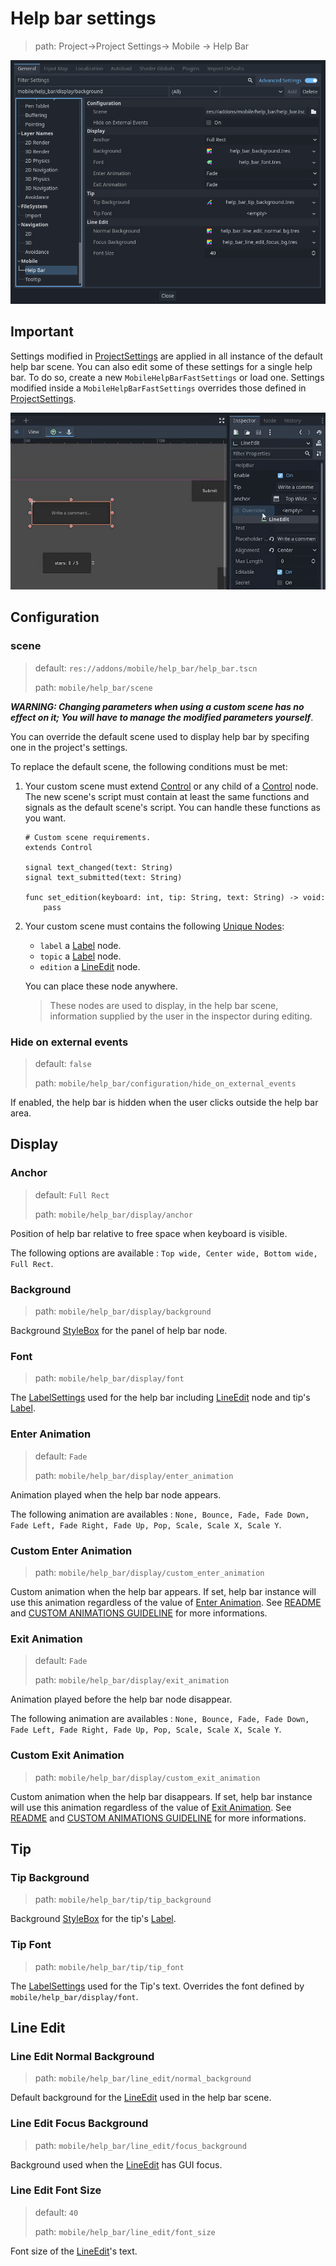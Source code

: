 ﻿
# Help bar settings
> path: Project->Project Settings-> Mobile -> Help Bar

![Help bar settings screenshot.](https://github.com/sabinayo/godot-4-mobile-plugin/blob/5456fa9559a4fdd46a8bca60f498b1c7022bddea/screenshots/help-bar-settings.png)

## Important

Settings modified in [ProjectSettings](https://docs.godotengine.org/en/stable/classes/class_projectsettings.html) are applied in all instance of the default help bar scene.
You can also edit some of these settings for a single help bar. To do so, create a new `MobileHelpBarFastSettings` or load one. Settings modified inside a `MobileHelpBarFastSettings` overrides those defined in [ProjectSettings](https://docs.godotengine.org/en/stable/classes/class_projectsettings.html).

![MobileHelpBarFastSettings creation and edition.](https://github.com/sabinayo/godot-4-mobile-plugin/blob/fb59f7ff2061feb60e45aead29c54987997f8cce/screenshots/create-and-edit-mhbfs.gif)

## Configuration

### **scene**
>default: `res://addons/mobile/help_bar/help_bar.tscn`
>
>path: `mobile/help_bar/scene`

***WARNING: Changing parameters when using a custom scene has no effect on it; You will have to manage the modified parameters yourself***.

You can override the default scene used to display help bar by specifing one in
the project's settings.

To replace the default scene, the following conditions must be met:

1. Your custom scene must extend [Control](https://docs.godotengine.org/en/stable/classes/class_control.html) or any child of a [Control](https://docs.godotengine.org/en/stable/classes/class_control.html) node.
	The new scene's script must contain at least the same functions and signals as the default scene's script. You can handle these functions as you want.
	
	```gdscript
	# Custom scene requirements.
 	extends Control

	signal text_changed(text: String)
	signal text_submitted(text: String)

	func set_edition(keyboard: int, tip: String, text: String) -> void:
		pass
	```

 2. Your custom scene must contains the following [Unique Nodes](https://docs.godotengine.org/en/stable/tutorials/scripting/scene_unique_nodes.html):
	- `label` a [Label](https://docs.godotengine.org/en/stable/classes/class_label.html) node.
	- `topic` a [Label](https://docs.godotengine.org/en/stable/classes/class_label.html) node.
	- `edition` a [LineEdit](https://docs.godotengine.org/fr/4.x/classes/class_lineedit.html) node.
	
	You can place these node anywhere.
	
	>These nodes are used to display, in the help bar scene, information supplied by the user in the inspector during editing.


### Hide on external events
>default: `false`
>
>path: `mobile/help_bar/configuration/hide_on_external_events`

If enabled, the help bar is hidden when the user clicks outside the help bar area.


## Display

### Anchor
>default: `Full Rect`
>
>path: `mobile/help_bar/display/anchor`

Position of help bar relative to free space when keyboard is visible.

The following options are available : `Top wide, Center wide, Bottom wide, Full Rect`.


### Background
>path: `mobile/help_bar/display/background`

Background [StyleBox](https://docs.godotengine.org/en/stable/classes/class_stylebox.html) for the panel of help bar node.


### Font
>path: `mobile/help_bar/display/font`

The [LabelSettings](https://docs.godotengine.org/en/stable/classes/class_labelsettings.html) used for the help bar including [LineEdit](https://docs.godotengine.org/en/stable/classes/class_lineedit.html) node and tip's [Label](https://docs.godotengine.org/en/stable/classes/class_label.html).


### Enter Animation
>default: `Fade`
>
>path: `mobile/help_bar/display/enter_animation`

Animation played when the help bar node appears.

The following animation are availables : `None, Bounce, Fade, Fade Down, Fade Left, Fade Right, Fade Up, Pop, Scale, Scale X, Scale Y`.


### Custom Enter Animation
>path: `mobile/help_bar/display/custom_enter_animation`

Custom animation when the help bar appears. If set, help bar instance will use this animation regardless of the value of [Enter Animation](https://github.com/sabinayo/godot-4-mobile-plugin/blob/master/doc/HELP%20BAR%20SETTINGS.md#enter-animation). See [README](https://github.com/sabinayo/godot-4-mobile-plugin/blob/388473c7f16c0910cccc9eed615d0dda51a6235f/README.md#additional-notes) and [CUSTOM ANIMATIONS GUIDELINE](https://github.com/sabinayo/godot-4-mobile-plugin/blob/388473c7f16c0910cccc9eed615d0dda51a6235f/doc/CUSTOM%20ANIMATIONS%20GUIDELINE.md) for more informations.


### Exit Animation
>default: `Fade`
>
>path: `mobile/help_bar/display/exit_animation`

Animation played before the help bar node disappear.

The following animation are availables : `None, Bounce, Fade, Fade Down, Fade Left, Fade Right, Fade Up, Pop, Scale, Scale X, Scale Y`.


### Custom Exit Animation
>path: `mobile/help_bar/display/custom_exit_animation`

Custom animation when the help bar disappears. If set, help bar instance will use this animation regardless of the value of [Exit Animation](https://github.com/sabinayo/godot-4-mobile-plugin/blob/master/doc/HELP%20BAR%20SETTINGS.md#exit-animation). See [README](https://github.com/sabinayo/godot-4-mobile-plugin/blob/388473c7f16c0910cccc9eed615d0dda51a6235f/README.md#additional-notes) and [CUSTOM ANIMATIONS GUIDELINE](https://github.com/sabinayo/godot-4-mobile-plugin/blob/388473c7f16c0910cccc9eed615d0dda51a6235f/doc/CUSTOM%20ANIMATIONS%20GUIDELINE.md) for more informations.


## Tip

### Tip Background
>path: `mobile/help_bar/tip/tip_background`

Background [StyleBox](https://docs.godotengine.org/en/stable/classes/class_stylebox.html) for the tip's [Label](https://docs.godotengine.org/en/stable/classes/class_label.html).


### Tip Font
>path: `mobile/help_bar/tip/tip_font`

The [LabelSettings](https://docs.godotengine.org/en/stable/classes/class_labelsettings.html) used for the Tip's text. Overrides the font defined by `mobile/help_bar/display/font`.


## Line Edit

### Line Edit Normal Background
>path: `mobile/help_bar/line_edit/normal_background`

Default background for the [LineEdit](https://docs.godotengine.org/en/stable/classes/class_lineedit.html) used in the help bar scene.


### Line Edit Focus Background
>path: `mobile/help_bar/line_edit/focus_background`

Background used when the [LineEdit](https://docs.godotengine.org/en/stable/classes/class_lineedit.html) has GUI focus.


### Line Edit Font Size
>default: `40`
>
>path: `mobile/help_bar/line_edit/font_size`

Font size of the [LineEdit](https://docs.godotengine.org/en/stable/classes/class_lineedit.html)'s text.


